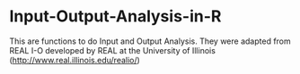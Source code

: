 Input-Output-Analysis-in-R
==========================

This are functions to do Input and Output Analysis. They were adapted from REAL I-O developed by REAL at the University of Illinois (http://www.real.illinois.edu/realio/)
